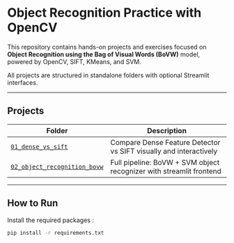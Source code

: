 #  Object Recognition Practice with OpenCV

This repository contains hands-on projects and exercises focused on **Object Recognition using the Bag of Visual Words (BoVW)** model, powered by OpenCV, SIFT, KMeans, and SVM.

All projects are structured in standalone folders with optional Streamlit interfaces.

---

## Projects

| Folder | Description |
|--------|-------------|
| [`01_dense_vs_sift`](./01_dense_vs_sift) | Compare Dense Feature Detector vs SIFT visually and interactively |
| [`02_object_recognition_bovw`](./02_object_recognition_bovw) | Full pipeline: BoVW + SVM object recognizer with streamlit frontend |

---

## How to Run

Install the required packages :

```bash
pip install -r requirements.txt
